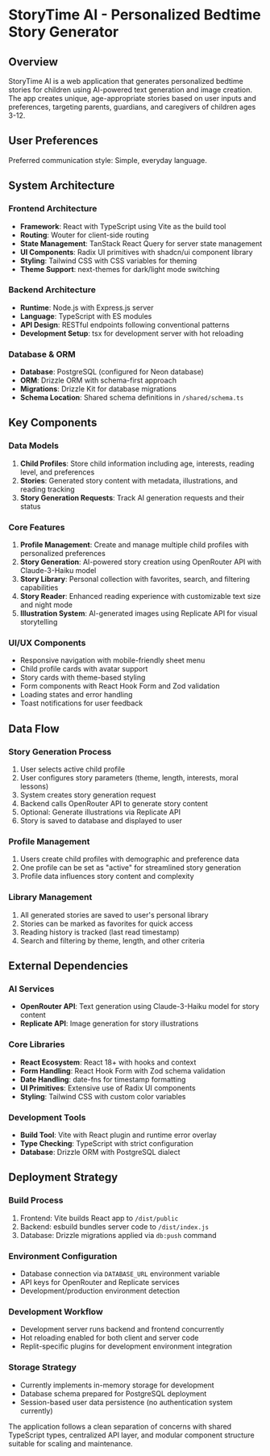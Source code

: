 # StoryTime AI - Personalized Bedtime Story Generator

## Overview

StoryTime AI is a web application that generates personalized bedtime stories for children using AI-powered text generation and image creation. The app creates unique, age-appropriate stories based on user inputs and preferences, targeting parents, guardians, and caregivers of children ages 3-12.

## User Preferences

Preferred communication style: Simple, everyday language.

## System Architecture

### Frontend Architecture
- **Framework**: React with TypeScript using Vite as the build tool
- **Routing**: Wouter for client-side routing
- **State Management**: TanStack React Query for server state management
- **UI Components**: Radix UI primitives with shadcn/ui component library
- **Styling**: Tailwind CSS with CSS variables for theming
- **Theme Support**: next-themes for dark/light mode switching

### Backend Architecture
- **Runtime**: Node.js with Express.js server
- **Language**: TypeScript with ES modules
- **API Design**: RESTful endpoints following conventional patterns
- **Development Setup**: tsx for development server with hot reloading

### Database & ORM
- **Database**: PostgreSQL (configured for Neon database)
- **ORM**: Drizzle ORM with schema-first approach
- **Migrations**: Drizzle Kit for database migrations
- **Schema Location**: Shared schema definitions in `/shared/schema.ts`

## Key Components

### Data Models
1. **Child Profiles**: Store child information including age, interests, reading level, and preferences
2. **Stories**: Generated story content with metadata, illustrations, and reading tracking
3. **Story Generation Requests**: Track AI generation requests and their status

### Core Features
1. **Profile Management**: Create and manage multiple child profiles with personalized preferences
2. **Story Generation**: AI-powered story creation using OpenRouter API with Claude-3-Haiku model
3. **Story Library**: Personal collection with favorites, search, and filtering capabilities
4. **Story Reader**: Enhanced reading experience with customizable text size and night mode
5. **Illustration System**: AI-generated images using Replicate API for visual storytelling

### UI/UX Components
- Responsive navigation with mobile-friendly sheet menu
- Child profile cards with avatar support
- Story cards with theme-based styling
- Form components with React Hook Form and Zod validation
- Loading states and error handling
- Toast notifications for user feedback

## Data Flow

### Story Generation Process
1. User selects active child profile
2. User configures story parameters (theme, length, interests, moral lessons)
3. System creates story generation request
4. Backend calls OpenRouter API to generate story content
5. Optional: Generate illustrations via Replicate API
6. Story is saved to database and displayed to user

### Profile Management
1. Users create child profiles with demographic and preference data
2. One profile can be set as "active" for streamlined story generation
3. Profile data influences story content and complexity

### Library Management
1. All generated stories are saved to user's personal library
2. Stories can be marked as favorites for quick access
3. Reading history is tracked (last read timestamp)
4. Search and filtering by theme, length, and other criteria

## External Dependencies

### AI Services
- **OpenRouter API**: Text generation using Claude-3-Haiku model for story content
- **Replicate API**: Image generation for story illustrations

### Core Libraries
- **React Ecosystem**: React 18+ with hooks and context
- **Form Handling**: React Hook Form with Zod schema validation
- **Date Handling**: date-fns for timestamp formatting
- **UI Primitives**: Extensive use of Radix UI components
- **Styling**: Tailwind CSS with custom color variables

### Development Tools
- **Build Tool**: Vite with React plugin and runtime error overlay
- **Type Checking**: TypeScript with strict configuration
- **Database**: Drizzle ORM with PostgreSQL dialect

## Deployment Strategy

### Build Process
1. Frontend: Vite builds React app to `/dist/public`
2. Backend: esbuild bundles server code to `/dist/index.js`
3. Database: Drizzle migrations applied via `db:push` command

### Environment Configuration
- Database connection via `DATABASE_URL` environment variable
- API keys for OpenRouter and Replicate services
- Development/production environment detection

### Development Workflow
- Development server runs backend and frontend concurrently
- Hot reloading enabled for both client and server code
- Replit-specific plugins for development environment integration

### Storage Strategy
- Currently implements in-memory storage for development
- Database schema prepared for PostgreSQL deployment
- Session-based user data persistence (no authentication system currently)

The application follows a clean separation of concerns with shared TypeScript types, centralized API layer, and modular component structure suitable for scaling and maintenance.